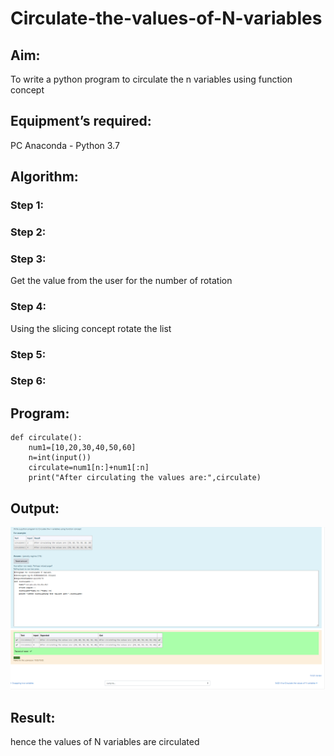 # Circulate-the-values-of-N-variables
## Aim:
To write a python program to circulate the n variables using function concept
## Equipment’s required:
PC
Anaconda - Python 3.7
## Algorithm: 
### Step 1: 
### Step 2: 
### Step 3: 
Get the value from the user for the number of rotation
### Step 4: 
Using the slicing concept rotate the list

### Step 5: 
### Step 6: 
## Program:
```
def circulate():
    num1=[10,20,30,40,50,60]
    n=int(input())
    circulate=num1[n:]+num1[:n]
    print("After circulating the values are:",circulate) 
```
    


## Output:
![GitHub Logo](./images/logo.png)
## Result:
hence the values of N variables are circulated